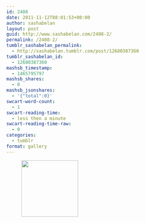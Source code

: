 ```yaml
---
id: 2408
date: 2011-11-12T08:01:53+00:00
author: sashabelan
layout: post
guid: http://www.sashabelan.com/2408-2/
permalink: /2408-2/
tumblr_sashabelan_permalink:
  - http://sashabelan.tumblr.com/post/12680387360
tumblr_sashabelan_id:
  - 12680387360
mashsb_timestamp:
  - 1465795797
mashsb_shares:
  - 0
mashsb_jsonshares:
  - '{"total":0}'
swcart-word-count:
  - 1
swcart-reading-time:
  - less then a minute
swcart-reading-time-raw:
  - 0
categories:
  - tumblr
format: gallery
---
```

<div id='gallery-122' class='gallery galleryid-2408 gallery-columns-3 gallery-size-thumbnail'>
  <figure class='gallery-item'> 
  
  <div class='gallery-icon landscape'>
    <a href='http://www.sashabelan.ru/2408-2/attachment/2409/'><img width="150" height="150" src="http://www.sashabelan.ru/wp-content/uploads/2011/11/tumblr_lujfn5w4E21qarj97o1_1280-150x150.png" class="attachment-thumbnail size-thumbnail" alt="" srcset="http://www.sashabelan.ru/wp-content/uploads/2011/11/tumblr_lujfn5w4E21qarj97o1_1280-150x150.png 150w, http://www.sashabelan.ru/wp-content/uploads/2011/11/tumblr_lujfn5w4E21qarj97o1_1280-300x300.png 300w, http://www.sashabelan.ru/wp-content/uploads/2011/11/tumblr_lujfn5w4E21qarj97o1_1280-768x768.png 768w, http://www.sashabelan.ru/wp-content/uploads/2011/11/tumblr_lujfn5w4E21qarj97o1_1280-830x830.png 830w, http://www.sashabelan.ru/wp-content/uploads/2011/11/tumblr_lujfn5w4E21qarj97o1_1280-230x230.png 230w, http://www.sashabelan.ru/wp-content/uploads/2011/11/tumblr_lujfn5w4E21qarj97o1_1280-350x350.png 350w, http://www.sashabelan.ru/wp-content/uploads/2011/11/tumblr_lujfn5w4E21qarj97o1_1280.png 1024w" sizes="(max-width: 150px) 100vw, 150px" /></a>
  </div></figure>
</div>